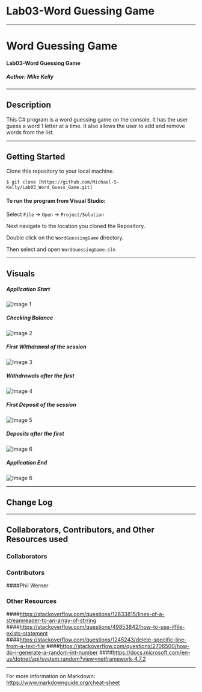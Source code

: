 # Lab03-Word Guessing Game

------------------------------

# Word Guessing Game
#### Lab03-Word Guessing Game
##### *Author: Mike Kelly*

------------------------------

## Description
This C# program is a word guessing game on the console.  It has the user guess a word 1 letter at a time.  It also allows the user to add and remove words from the list.

------------------------------

## Getting Started
Clone this repository to your local machine.
```
$ git clone [https://github.com/Michael-S-Kelly/Lab03_Word_Guess_Game.git]
```
#### To run the program from Visual Studio:
Select ```File``` -> ```Open``` -> ```Project/Solution```

Next navigate to the location you cloned the Repository.

Double click on the ```WordGuessingGame``` directory.

Then select and open ```WordGuessingGame.sln```

------------------------------

## Visuals


##### Application Start
![Image 1](Assets/Begin.PNG)
##### Checking Balance
![Image 2](Assets/CheckBal.PNG)
##### First Withdrawal of the session
![Image 3](Assets/FirstWith.PNG)
##### Withdrawals after the first
![Image 4](Assets/AfterWith.PNG)
##### First Deposit of the session
![Image 5](Assets/firstDep.PNG)
##### Deposits after the first
![Image 6](Assets/AfterDep.PNG)
##### Application End
![Image 6](Assets/end.PNG)

------------------------------

## Change Log




------------------------------
## Collaborators, Contributors, and Other Resources used

### Collaborators

### Contributors
####Phil Werner


### Other Resources
####https://stackoverflow.com/questions/12633815/lines-of-a-streamreader-to-an-array-of-strring
####https://stackoverflow.com/questions/49853842/how-to-use-iffile-exists-statement
####https://stackoverflow.com/questions/1245243/delete-specific-line-from-a-text-file
####https://stackoverflow.com/questions/2706500/how-do-i-generate-a-random-int-number
####https://docs.microsoft.com/en-us/dotnet/api/system.random?view=netframework-4.7.2

------------------------------
For more information on Markdown: https://www.markdownguide.org/cheat-sheet